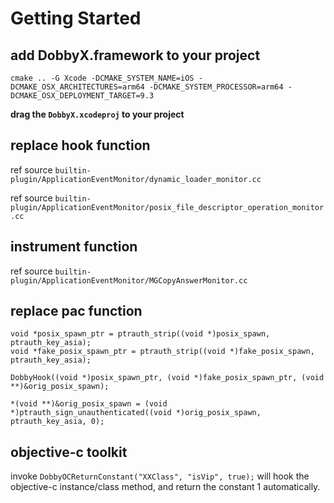 # Getting Started

## add DobbyX.framework to your project

```
cmake .. -G Xcode -DCMAKE_SYSTEM_NAME=iOS -DCMAKE_OSX_ARCHITECTURES=arm64 -DCMAKE_SYSTEM_PROCESSOR=arm64 -DCMAKE_OSX_DEPLOYMENT_TARGET=9.3

```

**drag the `DobbyX.xcodeproj` to your project**


## replace hook function

ref source `builtin-plugin/ApplicationEventMonitor/dynamic_loader_monitor.cc`

ref source `builtin-plugin/ApplicationEventMonitor/posix_file_descriptor_operation_monitor.cc`

## instrument function

ref source `builtin-plugin/ApplicationEventMonitor/MGCopyAnswerMonitor.cc`

## replace pac function

```
void *posix_spawn_ptr = ptrauth_strip((void *)posix_spawn, ptrauth_key_asia);
void *fake_posix_spawn_ptr = ptrauth_strip((void *)fake_posix_spawn, ptrauth_key_asia);

DobbyHook((void *)posix_spawn_ptr, (void *)fake_posix_spawn_ptr, (void **)&orig_posix_spawn);

*(void **)&orig_posix_spawn = (void *)ptrauth_sign_unauthenticated((void *)orig_posix_spawn, ptrauth_key_asia, 0);
```


## objective-c toolkit

invoke `DobbyOCReturnConstant("XXClass", "isVip", true);` will hook the objective-c instance/class method, and return the constant 1 automatically.
